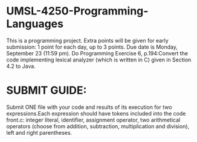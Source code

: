 # UMSL-4250-Programming-Languages

This is a programming project. Extra points will be given for early submission: 1 point for each day, up to 3 points.
Due date is Monday, September 23 (11:59 pm).
Do Programming Exercise 6, p.194:Convert the code implementing lexical analyzer (which is written in C) given in Section 4.2 to Java.

# SUBMIT GUIDE:
Submit ONE file with your code and results of its execution for two expressions.Each expression should have tokens included into the code front.c: integer literal, identifier, assignment operator, two arithmetical operators (choose from addition, subtraction, multiplication and division), left and right parentheses.

